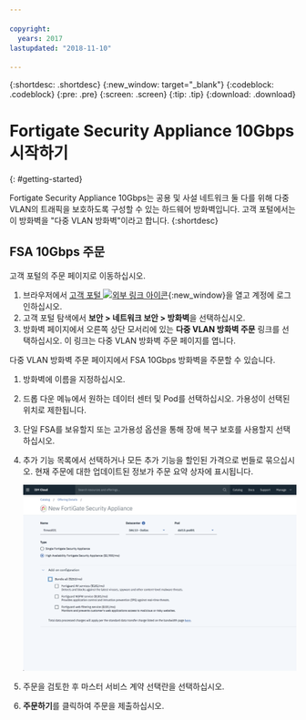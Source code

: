 ```yaml
---

copyright:
  years: 2017
lastupdated: "2018-11-10"

---
```


{:shortdesc: .shortdesc}
{:new_window: target="_blank"}
{:codeblock: .codeblock}
{:pre: .pre}
{:screen: .screen}
{:tip: .tip}
{:download: .download}

# Fortigate Security Appliance 10Gbps 시작하기
{: #getting-started}

Fortigate Security Appliance 10Gbps는 공용 및 사설 네트워크 둘 다를 위해 다중 VLAN의 트래픽을 보호하도록 구성할 수 있는 하드웨어 방화벽입니다. 고객 포털에서는 이 방화벽을 "다중 VLAN 방화벽"이라고 합니다.
{:shortdesc}

## FSA 10Gbps 주문

고객 포털의 주문 페이지로 이동하십시오.

1. 브라우저에서 [고객 포털 ![외부 링크 아이콘](../../icons/launch-glyph.svg "외부 링크 아이콘")](https://control.softlayer.com/){:new_window}을 열고 계정에 로그인하십시오.
2. 고객 포털 탐색에서 **보안 > 네트워크 보안 > 방화벽**을 선택하십시오.
3. 방화벽 페이지에서 오른쪽 상단 모서리에 있는 **다중 VLAN 방화벽 주문** 링크를 선택하십시오. 이 링크는 다중 VLAN 방화벽 주문 페이지를 엽니다.

다중 VLAN 방화벽 주문 페이지에서 FSA 10Gbps 방화벽을 주문할 수 있습니다.

1. 방화벽에 이름을 지정하십시오.
2. 드롭 다운 메뉴에서 원하는 데이터 센터 및 Pod를 선택하십시오. 가용성이 선택된 위치로 제한됩니다.
3. 단일 FSA를 보유할지 또는 고가용성 옵션을 통해 장애 복구 보호를 사용할지 선택하십시오.
4. 추가 기능 목록에서 선택하거나 모든 추가 기능을 할인된 가격으로 번들로 묶으십시오. 현재 주문에 대한 업데이트된 정보가 주문 요약 상자에 표시됩니다.

	<img src="images/ordering.png" alt="그림" style="width: 600px;"/>

5. 주문을 검토한 후 마스터 서비스 계약 선택란을 선택하십시오.
6. **주문하기**를 클릭하여 주문을 제출하십시오.
